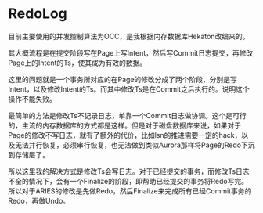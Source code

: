 # RedoLog

目前主要使用的并发控制算法为OCC，是我根据内存数据库Hekaton改编来的。

其大概流程是在提交阶段写在Page上写Intent，然后写Commit日志提交，再修改Page上的Intent的Ts，使其成为有效的数据。

这里的问题就是一个事务所对应的在Page的修改分成了两个阶段，分别是写Intent，以及修改Intent的Ts。而其中修改Ts是在Commit之后执行的。说明这个操作不能失败。

最简单的方法是修改Ts不记录日志，单靠一个Commit日志做协调。这个是可行的，主流的内存数据库的方式都是这样。但是对于磁盘数据库来说，如果对于Page的修改不写日志，就有了额外的代价，比如lsn的推进需要一定的hack，以及无法并行恢复，必须串行恢复，也无法做到类似Aurora那样将Page的Redo下沉到存储层了。

所以这里我的解决方式是修改Ts会写日志。对于已经提交的事务，而修改Ts日志不全的情况下，会有一个Finalize的阶段，即帮助已经提交的事务将Redo写完。所以对于ARIES的修改是先做Redo，然后Finalize来完成所有已经Commit事务的Redo，再做Undo。
